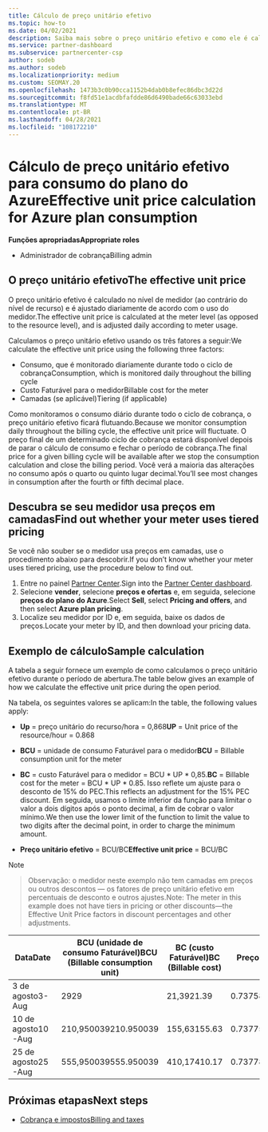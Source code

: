 ```yaml
---
title: Cálculo de preço unitário efetivo
ms.topic: how-to
ms.date: 04/02/2021
description: Saiba mais sobre o preço unitário efetivo e como ele é calculado. Este artigo também inclui um cálculo de exemplo.
ms.service: partner-dashboard
ms.subservice: partnercenter-csp
author: sodeb
ms.author: sodeb
ms.localizationpriority: medium
ms.custom: SEOMAY.20
ms.openlocfilehash: 1473b3c0b90cca1152b4dab0b8efec86dbc3d22d
ms.sourcegitcommit: f8fd51e1acdbfafdde86d6490bade66c63033ebd
ms.translationtype: MT
ms.contentlocale: pt-BR
ms.lasthandoff: 04/28/2021
ms.locfileid: "108172210"
---
```

# <a name="effective-unit-price-calculation-for-azure-plan-consumption"></a><span data-ttu-id="e92b0-104">Cálculo de preço unitário efetivo para consumo do plano do Azure</span><span class="sxs-lookup"><span data-stu-id="e92b0-104">Effective unit price calculation for Azure plan consumption</span></span>

<span data-ttu-id="e92b0-105">**Funções apropriadas**</span><span class="sxs-lookup"><span data-stu-id="e92b0-105">**Appropriate roles**</span></span>

- <span data-ttu-id="e92b0-106">Administrador de cobrança</span><span class="sxs-lookup"><span data-stu-id="e92b0-106">Billing admin</span></span>

## <a name="the-effective-unit-price"></a><span data-ttu-id="e92b0-107">O preço unitário efetivo</span><span class="sxs-lookup"><span data-stu-id="e92b0-107">The effective unit price</span></span>

<span data-ttu-id="e92b0-108">O preço unitário efetivo é calculado no nível de medidor (ao contrário do nível de recurso) e é ajustado diariamente de acordo com o uso do medidor.</span><span class="sxs-lookup"><span data-stu-id="e92b0-108">The effective unit price is calculated at the meter level (as opposed to the resource level), and is adjusted daily according to meter usage.</span></span>

<span data-ttu-id="e92b0-109">Calculamos o preço unitário efetivo usando os três fatores a seguir:</span><span class="sxs-lookup"><span data-stu-id="e92b0-109">We calculate the effective unit price using the following three factors:</span></span>

- <span data-ttu-id="e92b0-110">Consumo, que é monitorado diariamente durante todo o ciclo de cobrança</span><span class="sxs-lookup"><span data-stu-id="e92b0-110">Consumption, which is monitored daily throughout the billing cycle</span></span>
- <span data-ttu-id="e92b0-111">Custo Faturável para o medidor</span><span class="sxs-lookup"><span data-stu-id="e92b0-111">Billable cost for the meter</span></span>
- <span data-ttu-id="e92b0-112">Camadas (se aplicável)</span><span class="sxs-lookup"><span data-stu-id="e92b0-112">Tiering (if applicable)</span></span>

<span data-ttu-id="e92b0-113">Como monitoramos o consumo diário durante todo o ciclo de cobrança, o preço unitário efetivo ficará flutuando.</span><span class="sxs-lookup"><span data-stu-id="e92b0-113">Because we monitor consumption daily throughout the billing cycle, the effective unit price will fluctuate.</span></span> <span data-ttu-id="e92b0-114">O preço final de um determinado ciclo de cobrança estará disponível depois de parar o cálculo de consumo e fechar o período de cobrança.</span><span class="sxs-lookup"><span data-stu-id="e92b0-114">The final price for a given billing cycle will be available after we stop the consumption calculation and close the billing period.</span></span> <span data-ttu-id="e92b0-115">Você verá a maioria das alterações no consumo após o quarto ou quinto lugar decimal.</span><span class="sxs-lookup"><span data-stu-id="e92b0-115">You’ll see most changes in consumption after the fourth or fifth decimal place.</span></span>

## <a name="find-out-whether-your-meter-uses-tiered-pricing"></a><span data-ttu-id="e92b0-116">Descubra se seu medidor usa preços em camadas</span><span class="sxs-lookup"><span data-stu-id="e92b0-116">Find out whether your meter uses tiered pricing</span></span>

<span data-ttu-id="e92b0-117">Se você não souber se o medidor usa preços em camadas, use o procedimento abaixo para descobrir.</span><span class="sxs-lookup"><span data-stu-id="e92b0-117">If you don’t know whether your meter uses tiered pricing, use the procedure below to find out.</span></span> 

1. <span data-ttu-id="e92b0-118">Entre no painel [Partner Center](https://partner.microsoft.com/dashboard/).</span><span class="sxs-lookup"><span data-stu-id="e92b0-118">Sign into the [Partner Center dashboard](https://partner.microsoft.com/dashboard/).</span></span>
2. <span data-ttu-id="e92b0-119">Selecione **vender**, selecione **preços e ofertas** e, em seguida, selecione **preços do plano do Azure**.</span><span class="sxs-lookup"><span data-stu-id="e92b0-119">Select **Sell**, select **Pricing and offers**, and then select **Azure plan pricing**.</span></span>
3. <span data-ttu-id="e92b0-120">Localize seu medidor por ID e, em seguida, baixe os dados de preços.</span><span class="sxs-lookup"><span data-stu-id="e92b0-120">Locate your meter by ID, and then download your pricing data.</span></span> 

## <a name="sample-calculation"></a><span data-ttu-id="e92b0-121">Exemplo de cálculo</span><span class="sxs-lookup"><span data-stu-id="e92b0-121">Sample calculation</span></span>

<span data-ttu-id="e92b0-122">A tabela a seguir fornece um exemplo de como calculamos o preço unitário efetivo durante o período de abertura.</span><span class="sxs-lookup"><span data-stu-id="e92b0-122">The table below gives an example of how we calculate the effective unit price during the open period.</span></span>

<span data-ttu-id="e92b0-123">Na tabela, os seguintes valores se aplicam:</span><span class="sxs-lookup"><span data-stu-id="e92b0-123">In the table, the following values apply:</span></span> 

- <span data-ttu-id="e92b0-124">**Up** = preço unitário do recurso/hora = 0,868</span><span class="sxs-lookup"><span data-stu-id="e92b0-124">**UP** = Unit price of the resource/hour = 0.868</span></span>

- <span data-ttu-id="e92b0-125">**BCU** = unidade de consumo Faturável para o medidor</span><span class="sxs-lookup"><span data-stu-id="e92b0-125">**BCU** = Billable consumption unit for the meter</span></span>

- <span data-ttu-id="e92b0-126">**BC** = custo Faturável para o medidor = BCU \* UP \* 0,85.</span><span class="sxs-lookup"><span data-stu-id="e92b0-126">**BC** = Billable cost for the meter = BCU \* UP \* 0.85.</span></span> <span data-ttu-id="e92b0-127">Isso reflete um ajuste para o desconto de 15% do PEC.</span><span class="sxs-lookup"><span data-stu-id="e92b0-127">This reflects an adjustment for the 15% PEC discount.</span></span> <span data-ttu-id="e92b0-128">Em seguida, usamos o limite inferior da função para limitar o valor a dois dígitos após o ponto decimal, a fim de cobrar o valor mínimo.</span><span class="sxs-lookup"><span data-stu-id="e92b0-128">We then use the lower limit of the function to limit the value to two digits after the decimal point, in order to charge the minimum amount.</span></span> 

- <span data-ttu-id="e92b0-129">**Preço unitário efetivo** = BCU/BC</span><span class="sxs-lookup"><span data-stu-id="e92b0-129">**Effective unit price** = BCU/BC</span></span>

>[!NOTE]

><span data-ttu-id="e92b0-130">Observação: o medidor neste exemplo não tem camadas em preços ou outros descontos — os fatores de preço unitário efetivo em percentuais de desconto e outros ajustes.</span><span class="sxs-lookup"><span data-stu-id="e92b0-130">Note: The meter in this example does not have tiers in pricing or other discounts—the Effective Unit Price factors in discount percentages and other adjustments.</span></span>


| <span data-ttu-id="e92b0-131">Data</span><span class="sxs-lookup"><span data-stu-id="e92b0-131">Date</span></span> | <span data-ttu-id="e92b0-132">BCU (unidade de consumo Faturável)</span><span class="sxs-lookup"><span data-stu-id="e92b0-132">BCU (Billable consumption unit)</span></span> | <span data-ttu-id="e92b0-133">BC (custo Faturável)</span><span class="sxs-lookup"><span data-stu-id="e92b0-133">BC (Billable cost)</span></span> | <span data-ttu-id="e92b0-134">Preço unitário efetivo</span><span class="sxs-lookup"><span data-stu-id="e92b0-134">Effective unit price</span></span> |
| ------ | ----------- | ----------- | ----------- |  
| <span data-ttu-id="e92b0-135">3 de agosto</span><span class="sxs-lookup"><span data-stu-id="e92b0-135">3-Aug</span></span> | <span data-ttu-id="e92b0-136">29</span><span class="sxs-lookup"><span data-stu-id="e92b0-136">29</span></span> | <span data-ttu-id="e92b0-137">21,39</span><span class="sxs-lookup"><span data-stu-id="e92b0-137">21.39</span></span> | <span data-ttu-id="e92b0-138">0.737586206896552</span><span class="sxs-lookup"><span data-stu-id="e92b0-138">0.737586206896552</span></span> |
| <span data-ttu-id="e92b0-139">10 de agosto</span><span class="sxs-lookup"><span data-stu-id="e92b0-139">10-Aug</span></span> | <span data-ttu-id="e92b0-140">210,950039</span><span class="sxs-lookup"><span data-stu-id="e92b0-140">210.950039</span></span> | <span data-ttu-id="e92b0-141">155,63</span><span class="sxs-lookup"><span data-stu-id="e92b0-141">155.63</span></span> | <span data-ttu-id="e92b0-142">0.737757626107858</span><span class="sxs-lookup"><span data-stu-id="e92b0-142">0.737757626107858</span></span> |
| <span data-ttu-id="e92b0-143">25 de agosto</span><span class="sxs-lookup"><span data-stu-id="e92b0-143">25-Aug</span></span> | <span data-ttu-id="e92b0-144">555,950039</span><span class="sxs-lookup"><span data-stu-id="e92b0-144">555.950039</span></span> | <span data-ttu-id="e92b0-145">410,17</span><span class="sxs-lookup"><span data-stu-id="e92b0-145">410.17</span></span> | <span data-ttu-id="e92b0-146">0.737782122900436</span><span class="sxs-lookup"><span data-stu-id="e92b0-146">0.737782122900436</span></span> |

## <a name="next-steps"></a><span data-ttu-id="e92b0-147">Próximas etapas</span><span class="sxs-lookup"><span data-stu-id="e92b0-147">Next steps</span></span>

- [<span data-ttu-id="e92b0-148">Cobrança e impostos</span><span class="sxs-lookup"><span data-stu-id="e92b0-148">Billing and taxes</span></span>](billing.md)
